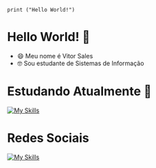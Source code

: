 `print ("Hello World!")`

# Hello World! :wave:

* 😄 Meu nome é Vitor Sales
* 🤓 Sou estudante de Sistemas de Informação 

# Estudando Atualmente 📖

[![My Skills](https://skillicons.dev/icons?i=js,html,css,bootstrap,cs,figma,git,github)](https://skillicons.dev)

# Redes Sociais

[![My Skills](https://skillicons.dev/icons?i=linkedin,instagram,discord)](https://skillicons.dev)

